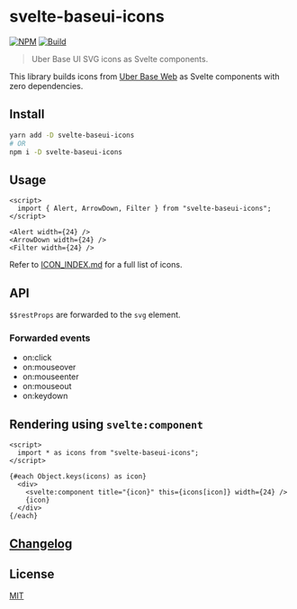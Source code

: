 # svelte-baseui-icons

[![NPM][npm]][npm-url]
[![Build][build]][build-badge]

> Uber Base UI SVG icons as Svelte components.

This library builds icons from [Uber Base Web](https://github.com/uber/baseweb) as Svelte components with zero dependencies.

## Install

```bash
yarn add -D svelte-baseui-icons
# OR
npm i -D svelte-baseui-icons
```

## Usage

```svelte
<script>
  import { Alert, ArrowDown, Filter } from "svelte-baseui-icons";
</script>

<Alert width={24} />
<ArrowDown width={24} />
<Filter width={24} />
```

Refer to [ICON_INDEX.md](ICON_INDEX.md) for a full list of icons.

## API

`$$restProps` are forwarded to the `svg` element.

### Forwarded events

- on:click
- on:mouseover
- on:mouseenter
- on:mouseout
- on:keydown

## Rendering using `svelte:component`

```svelte
<script>
  import * as icons from "svelte-baseui-icons";
</script>

{#each Object.keys(icons) as icon}
  <div>
    <svelte:component title="{icon}" this={icons[icon]} width={24} />
    {icon}
  </div>
{/each}
```

## [Changelog](CHANGELOG.md)

## License

[MIT](LICENSE)

[npm]: https://img.shields.io/npm/v/svelte-baseui-icons.svg?color=blue
[npm-url]: https://npmjs.com/package/svelte-baseui-icons
[build]: https://travis-ci.com/metonym/svelte-baseui-icons.svg?branch=master
[build-badge]: https://travis-ci.com/metonym/svelte-baseui-icons
